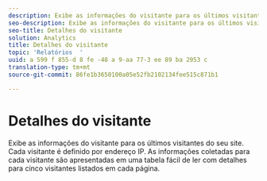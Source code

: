 ```yaml
---
description: Exibe as informações do visitante para os últimos visitantes do seu site. Cada visitante é definido por endereço IP. As informações coletadas para cada visitante são apresentadas em uma tabela fácil de ler com detalhes para cinco visitantes listados em cada página.
seo-description: Exibe as informações do visitante para os últimos visitantes do seu site. Cada visitante é definido por endereço IP. As informações coletadas para cada visitante são apresentadas em uma tabela fácil de ler com detalhes para cinco visitantes listados em cada página.
seo-title: Detalhes do visitante
solution: Analytics
title: Detalhes do visitante
topic: 'Relatórios  '
uuid: a 599 f 855-d 8 fe -48 a 9-aa 77-3 ee 89 ba 2953 c
translation-type: tm+mt
source-git-commit: 86fe1b3650100a05e52fb2102134fee515c871b1

---
```



# Detalhes do visitante

Exibe as informações do visitante para os últimos visitantes do seu site. Cada visitante é definido por endereço IP. As informações coletadas para cada visitante são apresentadas em uma tabela fácil de ler com detalhes para cinco visitantes listados em cada página.

